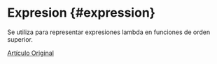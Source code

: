 # Expresion {#expression}

Se utiliza para representar expresiones lambda en funciones de orden superior.

[Artículo Original](https://clickhouse.tech/docs/es/data_types/special_data_types/expression/) <!--hide-->
